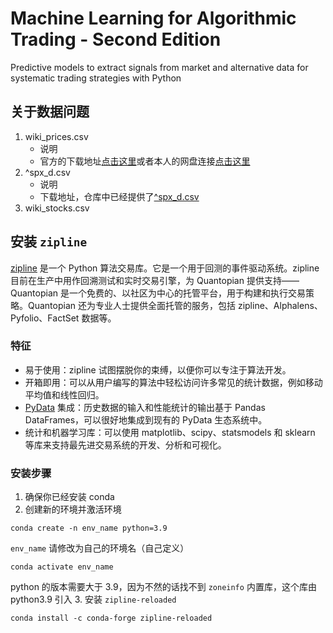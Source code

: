 # Machine Learning for Algorithmic Trading - Second Edition

Predictive models to extract signals from market and alternative data for systematic trading strategies with Python

## 关于数据问题

1. wiki_prices.csv
    - 说明
    - 官方的下载地址[点击这里](<https://data.nasdaq.com/tables/WIKIP/WIKI-PRICES/export>)或者本人的网盘连接[点击这里]()
2. ^spx_d.csv
    - 说明
    - 下载地址，仓库中已经提供了[^spx_d.csv](./data/^spx_d.csv)
3. wiki_stocks.csv

## 安装 `zipline`

[zipline](https://pypi.org/project/zipline/) 是一个 Python 算法交易库。它是一个用于回测的事件驱动系统。zipline 目前在生产中用作回溯测试和实时交易引擎，为 Quantopian 提供支持——Quantopian 是一个免费的、以社区为中心的托管平台，用于构建和执行交易策略。Quantopian 还为专业人士提供全面托管的服务，包括 zipline、Alphalens、Pyfolio、FactSet 数据等。

### 特征

- 易于使用：zipline 试图摆脱你的束缚，以便你可以专注于算法开发。
- 开箱即用：可以从用户编写的算法中轻松访问许多常见的统计数据，例如移动平均值和线性回归。
- [PyData](https://pydata.org/) 集成：历史数据的输入和性能统计的输出基于 Pandas DataFrames，可以很好地集成到现有的 PyData 生态系统中。
- 统计和机器学习库：可以使用 matplotlib、scipy、statsmodels 和 sklearn 等库来支持最先进交易系统的开发、分析和可视化。

### 安装步骤

1. 确保你已经安装 conda
2. 创建新的环境并激活环境

```conda
conda create -n env_name python=3.9
```

`env_name` 请修改为自己的环境名（自己定义）

```conda
conda activate env_name
```

python 的版本需要大于 3.9，因为不然的话找不到 `zoneinfo` 内置库，这个库由 python3.9 引入
3. 安装 `zipline-reloaded`

```conda
conda install -c conda-forge zipline-reloaded
```
